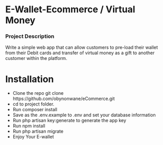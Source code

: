 <h1> E-Wallet-Ecommerce / Virtual Money</h1>
<h3>Project Description </h3>
<p>Write a simple web app that can  allow customers to pre-load their wallet from their Debit cards and transfer of virtual money as a gift to another customer within the platform.</p>
<h1>Installation</h1>
<ul>
        <li>Clone the repo git clone https://github.com/obynonwane/eCommerce.git</li>
        <li>cd to project folder.</li>
        <li>Run composer install</li>
        <li>Save as the .env.example to .env and set your database information</li>
        <li>Run php artisan key:generate to generate the app key</li>
        <li>Run npm install</li>
        <li>Run php artisan migrate</li>
        <li>Enjoy Your E-wallet</li>
</ul>   